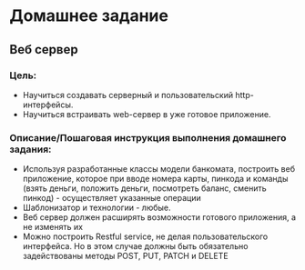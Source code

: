 # Домашнее задание
## Веб сервер

### Цель:

- Научиться создавать серверный и пользовательский http-интерфейсы.  
- Научиться встраивать web-сервер в уже готовое приложение.


### Описание/Пошаговая инструкция выполнения домашнего задания:

- Используя разработанные классы модели банкомата, построить веб приложение, которое при вводе номера карты, пинкода и команды (взять деньги, положить деньги, посмотреть баланс, сменить пинкод) - осуществляет указанные операции
- Шаблонизатор и технологии - любые. 
- Веб сервер должен расширять возможности готового приложения, а не изменять их
- Можно построить Restful service, не делая пользовательского интерфейса. Но в этом случае должны быть обязательно задействованы методы POST, PUT, PATCH и DELETE
